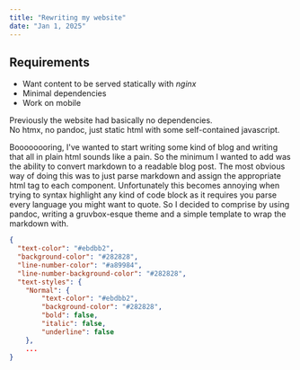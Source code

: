 ```yaml
---
title: "Rewriting my website"
date: "Jan 1, 2025"
---
```


## Requirements

* Want content to be served statically with *nginx*
* Minimal dependencies
* Work on mobile

Previously the website had basically no dependencies.\
No htmx, no pandoc, just static html with some self-contained javascript.

Boooooooring, I've wanted to start writing some kind of blog and
writing that all in plain html sounds like a pain. So the minimum I wanted
to add was the ability to convert markdown to a readable blog post.
The most obvious way of doing this was to just parse markdown and assign
the appropriate html tag to each component. Unfortunately this becomes annoying
when trying to syntax highlight any kind of code block as it requires you parse
every language you might want to quote. So I decided to comprise by using pandoc,
writing a gruvbox-esque theme and a simple template to wrap the markdown with.

```json
{
  "text-color": "#ebdbb2",
  "background-color": "#282828",
  "line-number-color": "#a89984",
  "line-number-background-color": "#282828",
  "text-styles": {
    "Normal": {
        "text-color": "#ebdbb2",
        "background-color": "#282828",
        "bold": false,
        "italic": false,
        "underline": false
    },
    ...
}
```
